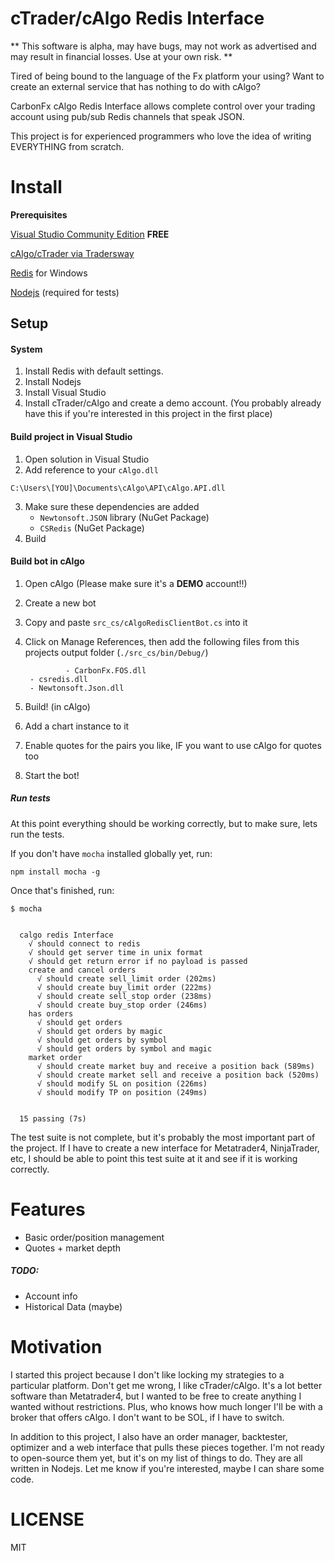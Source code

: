 # cTrader/cAlgo Redis Interface

** This software is alpha, may have bugs, may not work as advertised and may result in financial losses.  Use at your own risk.  **

Tired of being bound to the language of the Fx platform your using?  Want to create an external service that has nothing to do with cAlgo?  

CarbonFx cAlgo Redis Interface allows complete control over your trading account using pub/sub Redis channels that speak JSON.

This project is for experienced programmers who love the idea of writing EVERYTHING from scratch.



# Install

**Prerequisites**

[Visual Studio Community Edition](https://www.visualstudio.com/en-us/products/visual-studio-community-vs.aspx)  **FREE**  

[cAlgo/cTrader via Tradersway](http://www.tradersway.com/trading_platforms/ctrader)

[Redis](https://github.com/MSOpenTech/redis/releases) for Windows

[Nodejs](https://nodejs.org/en/download/) (required for tests)




## Setup

#### System

1. Install Redis with default settings.  
2. Install Nodejs
3. Install Visual Studio
4. Install cTrader/cAlgo and create a demo account.  (You probably already have this if you're interested in this project in the first place)

#### Build project in Visual Studio

1. Open solution in Visual Studio
2. Add reference to your `cAlgo.dll`
```
C:\Users\[YOU]\Documents\cAlgo\API\cAlgo.API.dll
```
3. Make sure these dependencies are added
	- `Newtonsoft.JSON` library  (NuGet Package)
	- `CSRedis`  (NuGet Package)
4. Build

#### Build bot in cAlgo

1. Open cAlgo  (Please make sure it's a **DEMO** account!!)
2. Create a new bot
3. Copy and paste `src_cs/cAlgoRedisClientBot.cs` into it
4. Click on Manage References, then add the following files from this projects output folder (`./src_cs/bin/Debug/`)

				- CarbonFx.FOS.dll
        - csredis.dll
        - Newtonsoft.Json.dll
5. Build!  (in cAlgo)
6. Add a chart instance to it
7. Enable quotes for the pairs you like, IF you want to use cAlgo for quotes too
8. Start the bot!

#####  Run tests

At this point everything should be working correctly, but to make sure, lets run the tests.

If you don't have `mocha` installed globally yet, run:
```shell
npm install mocha -g
```

Once that's finished, run:
```
$ mocha


  calgo redis Interface
    √ should connect to redis
    √ should get server time in unix format
    √ should get return error if no payload is passed
    create and cancel orders
      √ should create sell_limit order (202ms)
      √ should create buy_limit order (222ms)
      √ should create sell_stop order (238ms)
      √ should create buy_stop order (246ms)
    has orders
      √ should get orders
      √ should get orders by magic
      √ should get orders by symbol
      √ should get orders by symbol and magic
    market order
      √ should create market buy and receive a position back (589ms)
      √ should create market sell and receive a position back (520ms)
      √ should modify SL on position (226ms)
      √ should modify TP on position (249ms)


  15 passing (7s)

```

The test suite is not complete, but it's probably the most important part of the project.  If I have to create a new interface for Metatrader4, NinjaTrader, etc, I should be able to point this test suite at it and see if it is working correctly.

# Features

- Basic order/position management
- Quotes + market depth

##### TODO:
- Account info
- Historical Data (maybe)

# Motivation

I started this project because I don't like locking my strategies to a particular platform. Don't get me wrong, I like cTrader/cAlgo.  It's a lot better software than Metatrader4, but I wanted to be free to create anything I wanted without restrictions.  Plus, who knows how much longer I'll be with a broker that offers cAlgo.   I don't want to be SOL, if I have to switch.

In addition to this project, I also have an order manager, backtester, optimizer and a web interface that pulls these pieces together.  I'm not ready to open-source them yet, but it's on my list of things to do.  They are all written in Nodejs.  Let me know if you're interested, maybe I can share some code.  


# LICENSE

MIT
